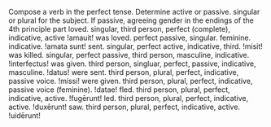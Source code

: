 Compose a verb in the perfect tense. Determine active or passive. singular or plural for the subject. If passive, agreeing gender in the endings of the 4th principle part
loved. singular, third person, perfect (complete), indicative, active !amauit!
was loved. perfect passive, singular. feminine. indicative. !amata sunt!
sent. singular, perfect active, indicative, third. !misit!
was killed. singular, perfect passive, third person, masculine, indicative. !interfectus!
was given. third person, singluar, perfect, passive, indicative, masculine. !datus!
were sent. third person, plural, perfect, indicative, passive voice. !missi!
were given. third person, plural, perfect, indicative, passive voice (feminine). !datae!
fled. third person, plural, perfect, indicative, active. !fugērunt!
led. third person, plural, perfect, indicative, active. !duxērunt!
saw. third person, plural, perfect, indicative, active. !uidērunt! 

